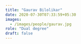 ```yaml
---
title: "Gaurav Bilolikar"
date: 2020-07-30T07:33:59+05:30
images:
  - /images/people/gaurav.jpg
role: "Dual degree"
draft: false
---
```

